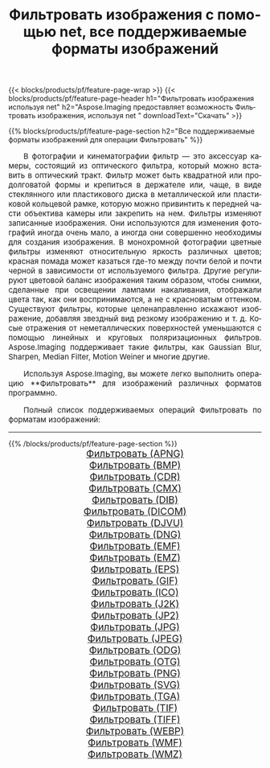﻿---
title: Фильтровать изображения с помощью net, все поддерживаемые форматы изображений 
weight: 3920
url: /ru/net/filter 
lang: ru
langdirlevel: 2
locales: zh-hans,ja,it,ru,de,es,fr,nl,id,lt,pl,pt,vi,tr,ko,zh-hant,ar,hi,th,sv,cs,uk,he
description: Используя Aspose.Imaging, вы можете легко Фильтровать изображения используя net
---

{{< blocks/products/pf/feature-page-wrap >}}
{{< blocks/products/pf/feature-page-header h1="Фильтровать изображения используя net" h2="Aspose.Imaging предоставляет возможность Фильтровать изображения, используя net " downloadText="Скачать" >}}


{{% blocks/products/pf/feature-page-section  h2="Все поддерживаемые форматы изображений для операции Фильтровать" %}}
<p align="justify" style="text-indent:2em;font-size:15px;">
В фотографии и кинематографии фильтр — это аксессуар камеры, состоящий из оптического фильтра, который можно вставить в оптический тракт. Фильтр может быть квадратной или продолговатой формы и крепиться в держателе или, чаще, в виде стеклянного или пластикового диска в металлической или пластиковой кольцевой рамке, которую можно привинтить к передней части объектива камеры или закрепить на нем. Фильтры изменяют записанные изображения. Они используются для изменения фотографий иногда очень мало, а иногда они совершенно необходимы для создания изображения. В монохромной фотографии цветные фильтры изменяют относительную яркость различных цветов; красная помада может казаться где-то между почти белой и почти черной в зависимости от используемого фильтра. Другие регулируют цветовой баланс изображения таким образом, чтобы снимки, сделанные при освещении лампами накаливания, отображали цвета так, как они воспринимаются, а не с красноватым оттенком. Существуют фильтры, которые целенаправленно искажают изображение, добавляя звездный вид резкому изображению и т. д. Косые отражения от неметаллических поверхностей уменьшаются с помощью линейных и круговых поляризационных фильтров. Aspose.Imaging поддерживает такие фильтры, как Gaussian Blur, Sharpen, Median Filter, Motion Weiner и многие другие.
</p>
<p align="justify" style="text-indent:2em;font-size:15px;">
Используя Aspose.Imaging, вы можете легко выполнить операцию **Фильтровать** для изображений различных форматов программно.
</p>
<p align="justify" style="text-indent:2em;font-size:15px;">
Полный список поддерживаемых операций Фильтровать по форматам изображений:
</p>
<hr/>
{{% /blocks/products/pf/feature-page-section %}}
<div class="container-fluid productfamilypage bg-gray">
    <div class="convertypes bg-gray agp-content section">
        <div class="container">
		<div class="row other-converters" style="gap: 10px;font-size: 19px;text-align:center;">
		    <div class='col-md-2 other-converter remove-lp remove-rp'><a href="/imaging/ru/net/filter/apng" style="padding:15px;">Фильтровать (APNG)</a></div><div class='col-md-2 other-converter remove-lp remove-rp'><a href="/imaging/ru/net/filter/bmp" style="padding:15px;">Фильтровать (BMP)</a></div><div class='col-md-2 other-converter remove-lp remove-rp'><a href="/imaging/ru/net/filter/cdr" style="padding:15px;">Фильтровать (CDR)</a></div><div class='col-md-2 other-converter remove-lp remove-rp'><a href="/imaging/ru/net/filter/cmx" style="padding:15px;">Фильтровать (CMX)</a></div><div class='col-md-2 other-converter remove-lp remove-rp'><a href="/imaging/ru/net/filter/dib" style="padding:15px;">Фильтровать (DIB)</a></div><div class='col-md-2 other-converter remove-lp remove-rp'><a href="/imaging/ru/net/filter/dicom" style="padding:15px;">Фильтровать (DICOM)</a></div><div class='col-md-2 other-converter remove-lp remove-rp'><a href="/imaging/ru/net/filter/djvu" style="padding:15px;">Фильтровать (DJVU)</a></div><div class='col-md-2 other-converter remove-lp remove-rp'><a href="/imaging/ru/net/filter/dng" style="padding:15px;">Фильтровать (DNG)</a></div><div class='col-md-2 other-converter remove-lp remove-rp'><a href="/imaging/ru/net/filter/emf" style="padding:15px;">Фильтровать (EMF)</a></div><div class='col-md-2 other-converter remove-lp remove-rp'><a href="/imaging/ru/net/filter/emz" style="padding:15px;">Фильтровать (EMZ)</a></div><div class='col-md-2 other-converter remove-lp remove-rp'><a href="/imaging/ru/net/filter/eps" style="padding:15px;">Фильтровать (EPS)</a></div><div class='col-md-2 other-converter remove-lp remove-rp'><a href="/imaging/ru/net/filter/gif" style="padding:15px;">Фильтровать (GIF)</a></div><div class='col-md-2 other-converter remove-lp remove-rp'><a href="/imaging/ru/net/filter/ico" style="padding:15px;">Фильтровать (ICO)</a></div><div class='col-md-2 other-converter remove-lp remove-rp'><a href="/imaging/ru/net/filter/j2k" style="padding:15px;">Фильтровать (J2K)</a></div><div class='col-md-2 other-converter remove-lp remove-rp'><a href="/imaging/ru/net/filter/jp2" style="padding:15px;">Фильтровать (JP2)</a></div><div class='col-md-2 other-converter remove-lp remove-rp'><a href="/imaging/ru/net/filter/jpg" style="padding:15px;">Фильтровать (JPG)</a></div><div class='col-md-2 other-converter remove-lp remove-rp'><a href="/imaging/ru/net/filter/jpeg" style="padding:15px;">Фильтровать (JPEG)</a></div><div class='col-md-2 other-converter remove-lp remove-rp'><a href="/imaging/ru/net/filter/odg" style="padding:15px;">Фильтровать (ODG)</a></div><div class='col-md-2 other-converter remove-lp remove-rp'><a href="/imaging/ru/net/filter/otg" style="padding:15px;">Фильтровать (OTG)</a></div><div class='col-md-2 other-converter remove-lp remove-rp'><a href="/imaging/ru/net/filter/png" style="padding:15px;">Фильтровать (PNG)</a></div><div class='col-md-2 other-converter remove-lp remove-rp'><a href="/imaging/ru/net/filter/svg" style="padding:15px;">Фильтровать (SVG)</a></div><div class='col-md-2 other-converter remove-lp remove-rp'><a href="/imaging/ru/net/filter/tga" style="padding:15px;">Фильтровать (TGA)</a></div><div class='col-md-2 other-converter remove-lp remove-rp'><a href="/imaging/ru/net/filter/tif" style="padding:15px;">Фильтровать (TIF)</a></div><div class='col-md-2 other-converter remove-lp remove-rp'><a href="/imaging/ru/net/filter/tiff" style="padding:15px;">Фильтровать (TIFF)</a></div><div class='col-md-2 other-converter remove-lp remove-rp'><a href="/imaging/ru/net/filter/webp" style="padding:15px;">Фильтровать (WEBP)</a></div><div class='col-md-2 other-converter remove-lp remove-rp'><a href="/imaging/ru/net/filter/wmf" style="padding:15px;">Фильтровать (WMF)</a></div><div class='col-md-2 other-converter remove-lp remove-rp'><a href="/imaging/ru/net/filter/wmz" style="padding:15px;">Фильтровать (WMZ)</a></div>
                </div>
        </div>
    </div>
</div>
<br/>
